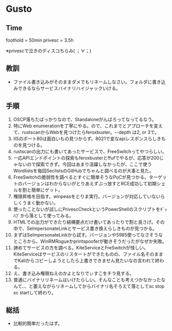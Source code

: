 # Gusto

## Time
foothold = 50min
privesc = 3.5h

※privescで泣きのディスコちらみ( ；∀；)

## 教訓
- ファイル書き込みがそのままダメでもリネームしなさい。フォルダに書き込みできるならサービスバイナリハイジャックいける。

## 手順
1. OSCP落ちたばっかりなので、Standaloneがんばろってなってるなう。
2. 特にWeb enumerationを丁寧にやる。ので、これまでとアプローチを変えて、rustscanからWebを見つけたらferoxbuster。--depth は2, or 3で。
3. IISのポート80は面白いもの見つからず。8021で変なapiレスポンスらしきものを見つける。
4. rustscanの出力にも書いてあったサービスで、FreeSwitchってやつらしい。
5. 一応APIエンドポイントの探索もferoxbusterとffufでやるが、応答が200じゃないので探索できず。今回はあまり活躍しなかったが、ここで使うWordlistsを毎回SeclistsのGitHubでちゃんと調べるのが大事と見た。
6. FreeSwitchの脆弱性を調べるとすぐに簡単そうなPoCが見つかる。ターゲットのバージョンはわからないがとりあえずぶっ放すとRCE成功して初期シェルを割と簡単にゲット。
7. 権限昇格を目指す。winpeasをとりま実行。バージョンが対応していないらしくうまく動かない。
8. 使ったことないが試しにPrivescCheckというPowerShellのスクリプトをｷﾞｯﾊﾌﾞから落として使ってみる。
9. HTMLでの出力ができたり結構要点だけ書いてあったりで割と良さげ。その中で、SeImpersonateLinkとサービス書き換えらしきものが見つかる。
10. まずはSeImpersonateLinkから試す。バージョンや5985使ってなさそうなところから、WinRMRogueかprintspooferが動きそうだったがなぜか失敗。
11. 諦めてサービスの方を調べる。KiteServiceとFreSwitchが怪しい。KiteServiceはサービスのリスタートができたものの、ファイル名そのままでKaliからコピーしようとしたら上書きできません見たいなの言われて終わる。
12. え、書き込み権限ねえのかよとなりでぃすこをチラ見する。
13. 普通にバイナリリネームはいけたらしい。そんなことも考えつかなかったなんて、、と萎えながらリネームしてからバイナリ名そろえて落としてsc stop sc startして終わり。

## 総括
- 比較的簡単だったはず。